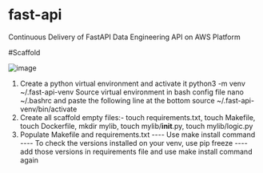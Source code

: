 # fast-api
Continuous Delivery of FastAPI Data Engineering API on AWS Platform

#Scaffold

![image](https://github.com/user-attachments/assets/289c1a70-2b29-448d-9b98-f38ee1b58184)

1. Create a python virtual environment and activate it
    python3 -m venv ~/.fast-api-venv
    Source virtual environment in bash config file
    nano ~/.bashrc
    and paste the following line at the bottom
    source ~/.fast-api-venv/bin/activate
2. Create all scaffold empty files:-
    touch requirements.txt,
    touch Makefile,
    touch Dockerfile,
    mkdir mylib,
    touch mylib/__init__.py,
    touch mylib/logic.py
3. Populate Makefile and requirements.txt
---- Use make install command
---- To check the versions installed on your venv, use pip freeze
---- add those versions in requirements file and use make install command again